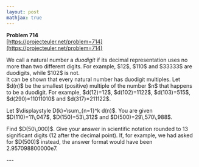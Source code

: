 ```yaml
---
layout: post
mathjax: true
---
```

**Problem 714**  
[https://projecteuler.net/problem=714](https://projecteuler.net/problem=714)

<p>We call a natural number a <i>duodigit</i> if its decimal representation uses no more than two different digits.
For example, $12$, $110$ and $33333$ are duodigits, while $102$ is not.<br />
It can be shown that every natural number has duodigit multiples. Let $d(n)$ be the smallest (positive) multiple of the number $n$ that happens to be a duodigit. For example, $d(12)=12$, $d(102)=1122$, $d(103)=515$, $d(290)=11011010$ and $d(317)=211122$.</p>
<p>
Let $\displaystyle D(k)=\sum_{n=1}^k d(n)$. You are given $D(110)=11\,047$, $D(150)=53\,312$ and $D(500)=29\,570\,988$.</p>
<p>
Find $D(50\,000)$. Give your answer in scientific notation rounded to 13 significant digits (12 after the decimal point). If, for example, we had asked for $D(500)$ instead, the answer format would have been 2.957098800000e7.</p>
---

